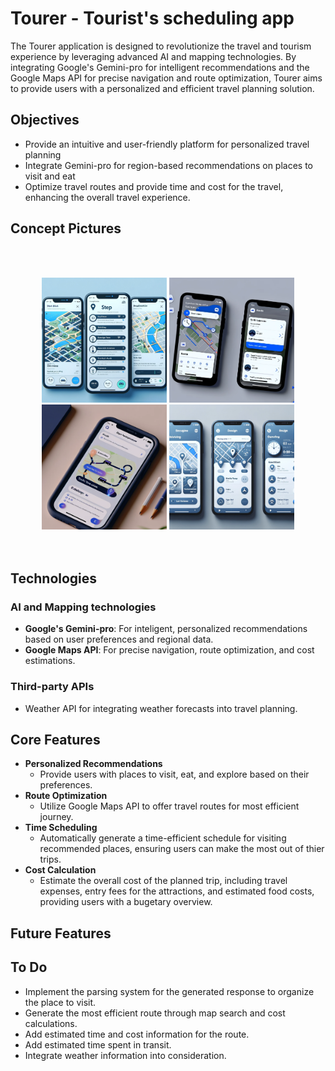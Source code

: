 # Tourer - Tourist's scheduling app

The Tourer application is designed to revolutionize the travel and tourism experience by leveraging advanced AI and mapping technologies. By integrating Google's Gemini-pro for intelligent recommendations and the Google Maps API for precise navigation and route optimization, Tourer aims to provide users with a personalized and efficient travel planning solution.

## Objectives
* Provide an intuitive and user-friendly platform for personalized travel planning
* Integrate Gemini-pro for region-based recommendations on places to visit and eat
* Optimize travel routes and provide time and cost for the travel, enhancing the overall travel experience.

## Concept Pictures
<br></br>
<div align="center">
<img src="https://github.com/Picbridge/Tourer/blob/main/references/ref1.png" width = "200" height = "200"/>
<img src="https://github.com/Picbridge/Tourer/blob/main/references/ref2.png" width = "200" height = "200"/>
<img src="https://github.com/Picbridge/Tourer/blob/main/references/ref3.png" width = "200" height = "200"/>
<img src="https://github.com/Picbridge/Tourer/blob/main/references/ref4.png" width = "200" height = "200"/>
</div>
<br></br>

## Technologies

### AI and Mapping technologies
* **Google's Gemini-pro**: For inteligent, personalized recommendations based on user preferences and regional data.
* **Google Maps API**: For precise navigation, route optimization, and cost estimations.

### Third-party APIs
* Weather API for integrating weather forecasts into travel planning.

## Core Features 
* **Personalized Recommendations**
  - Provide users with places to visit, eat, and explore based on their preferences.
* **Route Optimization**
  - Utilize Google Maps API to offer travel routes for most efficient journey.
* **Time Scheduling**
  - Automatically generate a time-efficient schedule for visiting recommended places, ensuring users can make the most out of thier trips.
* **Cost Calculation**
  - Estimate the overall cost of the planned trip, including travel expenses, entry fees for the attractions, and estimated food costs, providing users with a bugetary overview.
  
## Future Features


## To Do
- Implement the parsing system for the generated response to organize the place to visit.
- Generate the most efficient route through map search and cost calculations.
- Add estimated time and cost information for the route.
- Add estimated time spent in transit.
- Integrate weather information into consideration.

